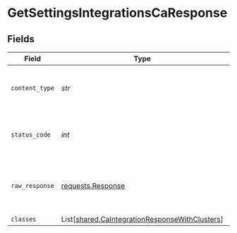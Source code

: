 # GetSettingsIntegrationsCaResponse


## Fields

| Field                                                                                                      | Type                                                                                                       | Required                                                                                                   | Description                                                                                                |
| ---------------------------------------------------------------------------------------------------------- | ---------------------------------------------------------------------------------------------------------- | ---------------------------------------------------------------------------------------------------------- | ---------------------------------------------------------------------------------------------------------- |
| `content_type`                                                                                             | *str*                                                                                                      | :heavy_check_mark:                                                                                         | HTTP response content type for this operation                                                              |
| `status_code`                                                                                              | *int*                                                                                                      | :heavy_check_mark:                                                                                         | HTTP response status code for this operation                                                               |
| `raw_response`                                                                                             | [requests.Response](https://requests.readthedocs.io/en/latest/api/#requests.Response)                      | :heavy_check_mark:                                                                                         | Raw HTTP response; suitable for custom response parsing                                                    |
| `classes`                                                                                                  | List[[shared.CaIntegrationResponseWithClusters](../../models/shared/caintegrationresponsewithclusters.md)] | :heavy_minus_sign:                                                                                         | Success                                                                                                    |